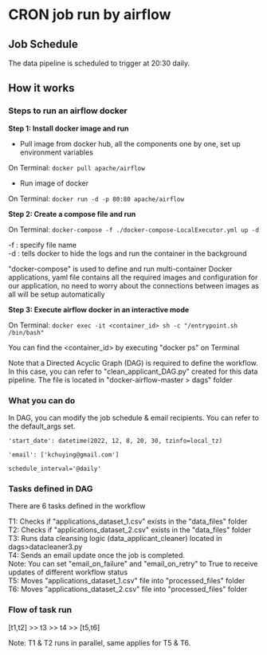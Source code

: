 # CRON job run by airflow

## Job Schedule
The data pipeline is scheduled to trigger at 20:30 daily.

## How it works

### Steps to run an airflow docker

**Step 1: Install docker image and run**

- Pull image from docker hub, all the components one by one, set up environment variables

On Terminal:
`docker pull apache/airflow`

- Run image of docker

On Terminal:
`docker run -d -p 80:80 apache/airflow`

**Step 2: Create a compose file and run**

On Terminal:
`docker-compose -f ./docker-compose-LocalExecutor.yml up -d`

>
-f : specify file name  
-d : tells docker to hide the logs and run the container in the background

"docker-compose" is used to define and run multi-container Docker applications, yaml file contains all the required images and configuration for our application, no need to worry about the connections between images as all will be setup automatically

**Step 3: Execute airflow docker in an interactive mode**

On Terminal:
`docker exec -it <container_id> sh -c "/entrypoint.sh /bin/bash"`

You can find the <container_id> by executing "docker ps" on Terminal

Note that a Directed Acyclic Graph (DAG) is required to define the workflow.
In this case, you can refer to "clean_applicant_DAG.py" created for this data pipeline.
The file is located in "docker-airflow-master > dags" folder

### What you can do
In DAG, you can modify the job schedule & email recipients.
You can refer to the default_args set.

`'start_date': datetime(2022, 12, 8, 20, 30, tzinfo=local_tz)`

`'email': ['kchuying@gmail.com']`

`schedule_interval='@daily'`

### Tasks defined in DAG
There are 6 tasks defined in the workflow

>
T1: Checks if "applications_dataset_1.csv" exists in the "data_files" folder  
T2: Checks if "applications_dataset_2.csv" exists in the "data_files" folder  
T3: Runs data cleansing logic (data_applicant_cleaner) located in dags>datacleaner3.py  
T4: Sends an email update once the job is completed.  
Note: You can set "email_on_failure" and "email_on_retry" to True to receive updates of different workflow status  
T5: Moves "applications_dataset_1.csv" file into "processed_files" folder  
T6: Moves "applications_dataset_2.csv" file into "processed_files" folder  

### Flow of task run
[t1,t2] >> t3 >> t4 >> [t5,t6]

Note: T1 & T2 runs in parallel, same applies for T5 & T6.

